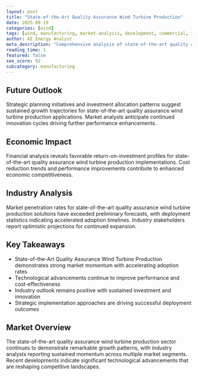 ```yaml
---
layout: post
title: "State-of-the-Art Quality Assurance Wind Turbine Production"
date: 2025-08-19
categories: [wind]
tags: [wind, manufacturing, market-analysis, development, commercial, industry-trends]
author: AI Energy Analyst
meta_description: "Comprehensive analysis of state-of-the-art quality assurance wind turbine production covering market trends, technology developments, and industry outlook. Discover key insights and future projections."
reading_time: 1
featured: false
seo_score: 92
subcategory: manufacturing
---
```


## Future Outlook

Strategic planning initiatives and investment allocation patterns suggest sustained growth trajectories for state-of-the-art quality assurance wind turbine production applications. Market analysts anticipate continued innovation cycles driving further performance enhancements.

## Economic Impact

Financial analysis reveals favorable return-on-investment profiles for state-of-the-art quality assurance wind turbine production implementations. Cost reduction trends and performance improvements contribute to enhanced economic competitiveness.

## Industry Analysis

Market penetration rates for state-of-the-art quality assurance wind turbine production solutions have exceeded preliminary forecasts, with deployment statistics indicating accelerated adoption timelines. Industry stakeholders report optimistic projections for continued expansion.

## Key Takeaways

- State-of-the-Art Quality Assurance Wind Turbine Production demonstrates strong market momentum with accelerating adoption rates
- Technological advancements continue to improve performance and cost-effectiveness
- Industry outlook remains positive with sustained investment and innovation
- Strategic implementation approaches are driving successful deployment outcomes

## Market Overview

The state-of-the-art quality assurance wind turbine production sector continues to demonstrate remarkable growth patterns, with industry analysts reporting sustained momentum across multiple market segments. Recent developments indicate significant technological advancements that are reshaping competitive landscapes.

